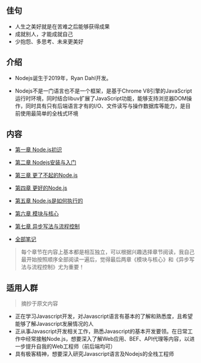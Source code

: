 <!--
 * @Description: 读书笔记大纲
 * @Version: Beta1.0
 * @Author: 【B站&公众号】Rong姐姐好可爱
 * @Date: 2020-11-30 22:21:07
 * @LastEditors: 【B站&公众号】Rong姐姐好可爱
 * @LastEditTime: 2020-11-30 23:43:14
-->

## 佳句

- 人生之美好就是在苦难之后能够获得成果
- 成就别人，才能成就自己
- 少抱怨、多思考、未来更美好


## 介绍

- Nodejs诞生于2019年，Ryan Dahl开发。

- Nodejs不是一门语言也不是一个框架，是基于Chrome V8引擎的JavaScript运行时环境，同时结合libuv扩展了JavaScript功能，能够支持浏览器DOM操作，同时具有只有后端语言才有的I/O、文件读写与操作数据库等能力，是目前使用最简单的全栈式环境


## 内容

- [第一章 Node.js初识](./第一章%20Node.js初识.md)
- [第二章 Nodejs安装与入门](./第二章%20Nodejs安装与入门.md)
- [第三章 更了不起的Node.js](./第三章%20更了不起的Node.js.md)
- [第四章 更好的Node.js](./第四章%20更好的Node.js.md)
- [第五章 Node.js是如何执行的](./第五章%20Node.js是如何执行的.md)
- [第六章 模块与核心](./第六章%20模块与核心.md)
- [第七章 异步写法与流程控制](./第七章%20异步写法与流程控制.md)

- [全部笔记](./全部笔记.md)

> 每个章节在内容上基本都是相互独立，可以根据兴趣选择章节阅读，我自己最开始按照顺序全部阅读一遍后，觉得最后两章《模块与核心》和《异步写法与流程控制》尤为重要！

## 适用人群
> 摘抄于原文内容

- 正在学习Javascript开发，对Javascript语言有基本的了解和熟悉度，且希望能够了解Javascript发展情况的人
- 正从事Javascript开发相关工作，熟悉Javascript的基本开发要领。在日常工作中经常接触Node.js，想要深入了解Web应用、BEF、API代理等内容，以进一步提升自我的Web工程师（前后端均可）
- 具有极客精神，想要深入研究Javascript语言及Nodejs的全栈工程师


